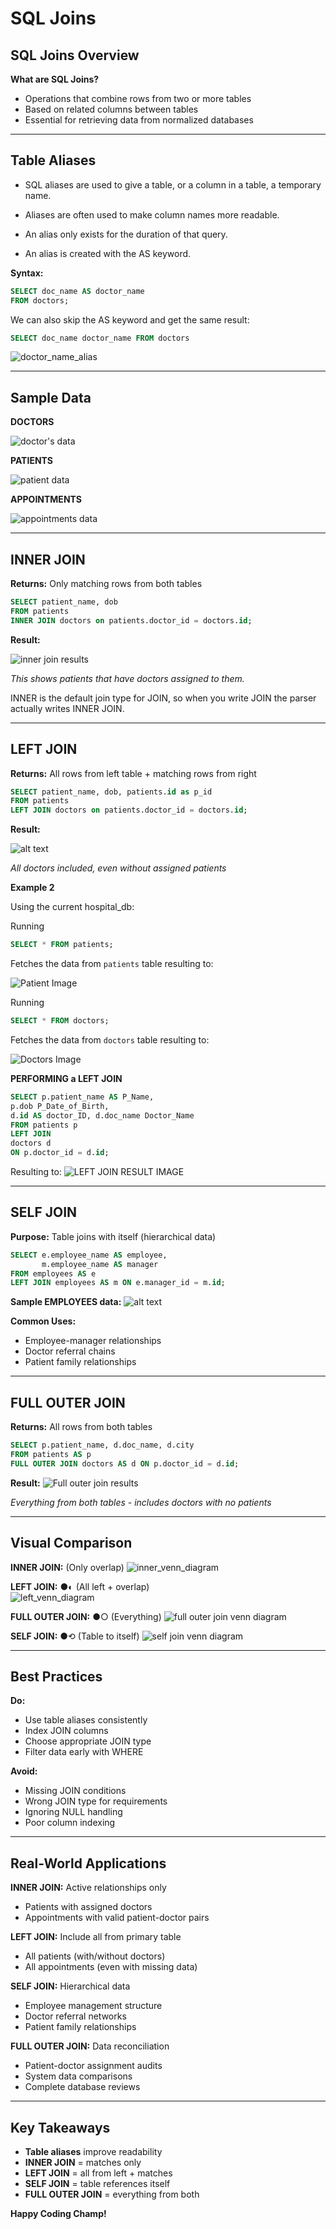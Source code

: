 # SQL Joins


## SQL Joins Overview

**What are SQL Joins?**
- Operations that combine rows from two or more tables
- Based on related columns between tables
- Essential for retrieving data from normalized databases

---

## Table Aliases


- SQL aliases are used to give a table, or a column in a table, a temporary name.

- Aliases are often used to make column names more readable.

- An alias only exists for the duration of that query.

- An alias is created with the AS keyword.

**Syntax:**
```sql
SELECT doc_name AS doctor_name 
FROM doctors;
```

We can also skip the AS keyword and get the same result:

```sql
SELECT doc_name doctor_name FROM doctors
```

![doctor_name_alias](../images/data_img/DOCTOR_NAME_ALIAS.png)

---

## Sample Data

**DOCTORS**

![doctor's data](../images/data_img/DOCTORS_DATA.png)

**PATIENTS**

![patient data](../images/data_img/PATIENT_DATA.png)

**APPOINTMENTS**

![appointments data](../images/data_img/APPOINTMENT_DATA.png)

---

## INNER JOIN

**Returns:** Only matching rows from both tables

```sql
SELECT patient_name, dob
FROM patients
INNER JOIN doctors on patients.doctor_id = doctors.id;
```

**Result:**

![inner join results](../images/joins/INNER_JOIN_RESULT.png)

*This shows patients that have doctors assigned to them.*


INNER is the default join type for JOIN, so when you write JOIN the parser actually writes INNER JOIN.

---

## LEFT JOIN

**Returns:** All rows from left table + matching rows from right

```sql
SELECT patient_name, dob, patients.id as p_id
FROM patients
LEFT JOIN doctors on patients.doctor_id = doctors.id;
```

**Result:**

![alt text](../images/joins/LEFT_JOIN_RESULT.png)

*All doctors included, even without assigned patients*

__Example 2__

Using the current hospital_db: 

Running 
```sql
SELECT * FROM patients;
```
Fetches the data from `patients` table resulting to: 

![Patient Image](../images/joins/LEFT_JOIN_IMAGES/patient.png)

Running 
```sql
SELECT * FROM doctors;
```
Fetches the data from `doctors` table resulting to: 

![Doctors Image](../images/joins/LEFT_JOIN_IMAGES/image.png)

__PERFORMING a LEFT JOIN__

```sql
SELECT p.patient_name AS P_Name,
p.dob P_Date_of_Birth,
d.id AS doctor_ID, d.doc_name Doctor_Name
FROM patients p 
LEFT JOIN 
doctors d
ON p.doctor_id = d.id;
```
Resulting to: 
![LEFT JOIN RESULT IMAGE](../images/joins/LEFT_JOIN_IMAGES/LEFT_JOIN_RESULT.png)

---

## SELF JOIN

**Purpose:** Table joins with itself (hierarchical data)

```sql
SELECT e.employee_name AS employee,
       m.employee_name AS manager
FROM employees AS e
LEFT JOIN employees AS m ON e.manager_id = m.id;
```

**Sample EMPLOYEES data:**
![alt text](../images/joins/SELF_JOIN_RESULT.png)

**Common Uses:**
- Employee-manager relationships
- Doctor referral chains
- Patient family relationships

---

## FULL OUTER JOIN

**Returns:** All rows from both tables

```sql
SELECT p.patient_name, d.doc_name, d.city
FROM patients AS p
FULL OUTER JOIN doctors AS d ON p.doctor_id = d.id;
```

**Result:**
![Full outer join results](../images/joins/FULL_OUTER_JOIN_RESULTS.png)

*Everything from both tables - includes doctors with no patients*

---

## Visual Comparison

**INNER JOIN:** (Only overlap)
![inner_venn_diagram](../images/inner_join_venn_diagram.png)

**LEFT JOIN:** ●◐ (All left + overlap)  
![left_venn_diagram](../images/left_join_venn_diagram.png)

**FULL OUTER JOIN:** ●○ (Everything)
![full outer join venn diagram](../images//full_outer_join_venn_diagram.png)

**SELF JOIN:** ●⟲ (Table to itself)
![self join venn diagram](../images/self_join_venn_diagram.png)

---

## Best Practices

**Do:**
- Use table aliases consistently
- Index JOIN columns
- Choose appropriate JOIN type
- Filter data early with WHERE

**Avoid:**
- Missing JOIN conditions
- Wrong JOIN type for requirements
- Ignoring NULL handling
- Poor column indexing

---

## Real-World Applications

**INNER JOIN:** Active relationships only
- Patients with assigned doctors
- Appointments with valid patient-doctor pairs

**LEFT JOIN:** Include all from primary table
- All patients (with/without doctors)
- All appointments (even with missing data)

**SELF JOIN:** Hierarchical data
- Employee management structure
- Doctor referral networks
- Patient family relationships

**FULL OUTER JOIN:** Data reconciliation
- Patient-doctor assignment audits
- System data comparisons
- Complete database reviews

---

## Key Takeaways

- **Table aliases** improve readability
- **INNER JOIN** = matches only
- **LEFT JOIN** = all from left + matches
- **SELF JOIN** = table references itself  
- **FULL OUTER JOIN** = everything from both

**Happy Coding Champ!**